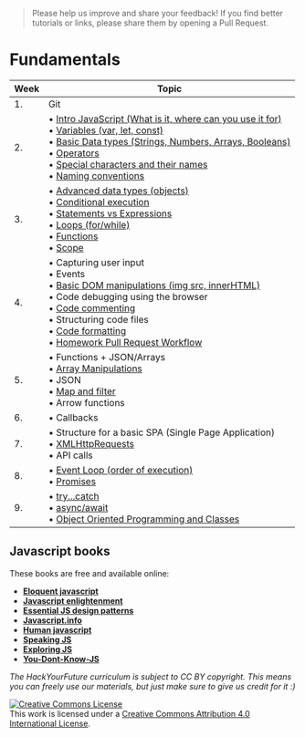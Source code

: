 >Please help us improve and share your feedback! If you find better tutorials or links, please share them by opening a Pull Request.

# Fundamentals

|Week|Topic|
|----|-----|
|1.|Git|
|2.|• [Intro JavaScript (What is it, where can you use it for)](fundamentals/introjavascript.md)<br>• [Variables (var, let, const)](fundamentals/variables.md)<br>• [Basic Data types (Strings, Numbers, Arrays, Booleans)](fundamentals/values.md)<br>• [Operators](fundamentals/operators.md)<br>• [Special characters and their names](fundamentals/names_of_special_characters.md) <br>• [Naming conventions](fundamentals/naming_conventions.md)|
|3.|• [Advanced data types (objects)](fundamentals/objects.md) <br>• [Conditional execution](fundamentals/conditional_execution.md) <br>• [Statements vs Expressions](fundamentals/statements_expressions.md)<br> • [Loops (for/while)](fundamentals/loops.md)<br>• [Functions](fundamentals/functions.md) <br>• [Scope](fundamentals/scope.md)|
|4.|• Capturing user input <br>• Events<br>• [Basic DOM manipulations (img src, innerHTML)](fundamentals/DOM_manipulation.md)<br>• Code debugging using the browser <br>• [Code commenting](fundamentals/code_commenting.md)<br>• Structuring code files<br>• [Code formatting](fundamentals/code_formatting.md)<br>• [Homework Pull Request Workflow](fundamentals/homework_pr.md)|
|5.|• Functions + JSON/Arrays<br>• [Array Manipulations](fundamentals/array_manipulation.md)<br>• JSON<br>• [Map and filter](fundamentals/map_filter.md)<br>• Arrow functions |
|6.|• Callbacks|
|7.|• Structure for a basic SPA (Single Page Application) <br>• [XMLHttpRequests](fundamentals/XMLHttpRequest.md) <br>• API calls|
|8.|• [Event Loop (order of execution)](fundamentals/event_loop.md)<br>• [Promises](fundamentals/promises.md)<br> |
|9.|• [try...catch](fundamentals/try_catch.md)<br>• [async/await](fundamentals/async_await.md)<br>• [Object Oriented Programming and Classes](fundamentals/oop_classes.md)<br>


## Javascript books
These books are free and available online:

+ [**Eloquent javascript**](https://eloquentjavascript.net)
+ [**Javascript enlightenment**](http://javascriptenlightenment)
+ [**Essential JS design patterns**](https://addyosmani.com/resources/essentialjsdesignpatterns/book)
+ [**Javascript.info**](http://javascript.info)
+ [**Human javascript**](http://read.humanjavascript.com)
+ [**Speaking JS**](http://speakingjs.com/es5)
+ [**Exploring JS**](http://exploringjs.com/es6/index.html)
+ [**You-Dont-Know-JS**](https://github.com/getify/You-Dont-Know-JS)

*The HackYourFuture curriculum is subject to CC BY copyright. This means you can freely use our materials, but just make sure to give us credit for it :)*

<a rel="license" href="http://creativecommons.org/licenses/by/4.0/"><img alt="Creative Commons License" style="border-width:0" src="https://i.creativecommons.org/l/by/4.0/88x31.png" /></a><br />This work is licensed under a <a rel="license" href="http://creativecommons.org/licenses/by/4.0/">Creative Commons Attribution 4.0 International License</a>.
